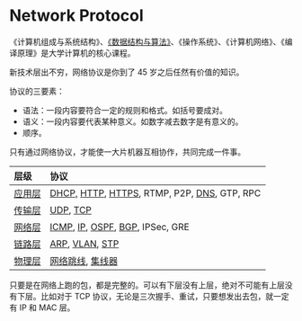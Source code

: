 # Network Protocol

《计算机组成与系统结构》、[《数据结构与算法》](../algorithm/)、《操作系统》、《计算机网络》、《编译原理》是大学计算机的核心课程。

新技术层出不穷，网络协议是你到了 45 岁之后任然有价值的知识。

协议的三要素：

* 语法：一段内容要符合一定的规则和格式。如括号要成对。
* 语义：一段内容要代表某种意义。如数字减去数字是有意义的。
* 顺序。

只有通过网络协议，才能使一大片机器互相协作，共同完成一件事。

| 层级 | 协议 |
| :--- | :--- |
| [应用层](application-layer.md) | [DHCP,](application-layer.md#dhcp) [HTTP](application-layer.md#http), [HTTPS](application-layer.md#https), RTMP, P2P, [DNS](application-layer.md#dns), GTP, RPC |
| [传输层](transport-layer.md) | [UDP](transport-layer.md#udp), [TCP](transport-layer.md#tcp) |
| [网络层](network-layer.md) | [ICMP](network-layer.md#icmp), [IP](network-layer.md#ip), [OSPF](network-layer.md#ospf), [BGP](network-layer.md#bgp), IPSec, GRE |
| [链路层](data-link-layer.md) | [ARP](data-link-layer.md#arp), [VLAN](data-link-layer.md#vlan), [STP](data-link-layer.md#stp) |
| [物理层](pysical-layer.md) | [网络跳线](pysical-layer.md#8p-8-c), [集线器](pysical-layer.md#hub) |

只要是在网络上跑的包，都是完整的。可以有下层没有上层，绝对不可能有上层没有下层。比如对于 TCP 协议，无论是三次握手、重试，只要想发出去包，就一定有 IP 和 MAC 层。

